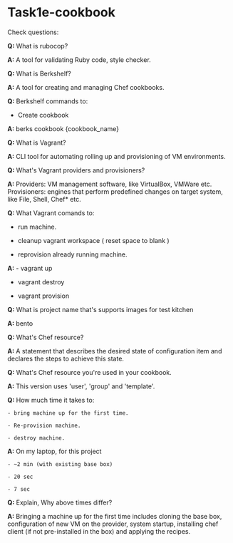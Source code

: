 # Task1e-cookbook

Check questions:


**Q:** What is rubocop?

**A:** A tool for validating Ruby code, style checker.


**Q:** What is Berkshelf?

**A:** A tool for creating and managing Chef cookbooks.


**Q:** Berkshelf commands to:

   - Create cookbook

**A:** berks cookbook {cookbook_name}


**Q:** What is Vagrant?

**A:** CLI tool for automating rolling up and provisioning of VM environments.


**Q:** What's Vagrant providers and provisioners?

**A:** Providers: VM management software, like VirtualBox, VMWare etc. Provisioners: engines that perform predefined changes on target system, like File, Shell, Chef* etc.


**Q:** What Vagrant comands to:

   - run machine.

   - cleanup vagrant workspace ( reset space to blank )

   - reprovision already running machine.

**A:** - vagrant up

   - vagrant destroy

   - vagrant provision


**Q:** What is project name that's supports images for test kitchen

**A:** bento
   

**Q:** What's Chef resource?

**A:** A statement that describes the desired state of configuration item and declares the steps to achieve this state.


**Q:** What's Chef resource you're used in your cookbook.

**A:** This version uses 'user', 'group' and 'template'.


**Q:** How much time it takes to:

    - bring machine up for the first time.

    - Re-provision machine.

    - destroy machine.

**A:** On my laptop, for this project

    - ~2 min (with existing base box)

    - 20 sec

    - 7 sec


**Q:** Explain, Why above times differ?

**A:** Bringing a machine up for the first time includes cloning the base box, configuration of new VM on the provider, system startup, installing chef client (if not pre-installed in the box) and applying the recipes.
